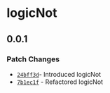 # logicNot

## 0.0.1

### Patch Changes

- [`24bff3d`](https://github.com/changeelog/react-hooks/commit/24bff3d24011de5955505c33d973989cc5786879#diff-df7ad740052307aebbbdde0d86acbb03b4a98ae5518d68b8620cc2a0796f4a54)- Introduced logicNot
- [`7b1ec1f`](https://github.com/changeelog/reactuse/commit/7b1ec1f36781bdb084eb8a330172b11150ce9d02#diff-7932c75b5801b5ccb4c581409bd8f177bf1204f9984c46e5f7f4fcc6ebf2a2ae) - Refactored logicNot
